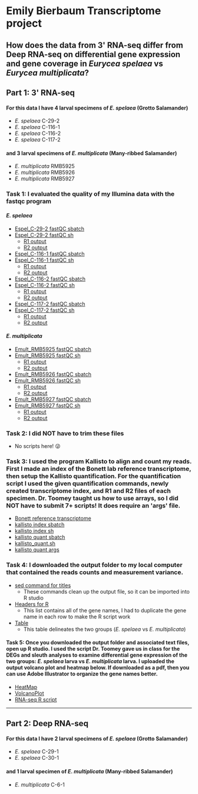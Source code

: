 # Emily Bierbaum Transcriptome project
## How does the data from 3' RNA-seq differ from Deep RNA-seq on differential gene expression and gene coverage in *Eurycea spelaea* vs *Eurycea multiplicata*?


## Part 1: 3' RNA-seq 
#### For this data I have 4 larval specimens of *E. spelaea* (Grotto Salamander)
- *E. spelaea* C-29-2
- *E. spelaea* C-116-1
- *E. spelaea* C-116-2
- *E. spelaea* C-117-2

#### and 3 larval specimens of *E. multiplicata* (Many-ribbed Salamander)
- *E. multiplicata* RMB5925
- *E. multiplicata* RMB5926
- *E. multiplicata* RMB5927

### Task 1: I evaluated the quality of my Illumina data with the fastqc program
#### *E. spelaea*
- [Espel_C-29-2 fastQC sbatch](Espel_C292_fastqc.sbatch)
- [Espel_C-29-2 fastQC sh](Espel_C292_fastqc.sh)
    - [R1 output](Espel_C292_R1_fastqc.html)
    - [R2 output](Espel_C292_R2_fastqc.html)
- [Espel_C-116-1 fastQC sbatch](Espel_C1161_fastqc.sbatch)
- [Espel_C-116-1 fastQC sh](Espel_C1161_fastqc.sh)
    - [R1 output](Espel_C1161_R1_fastqc.html)
    - [R2 output](Espel_C1161_R2_fastqc.html)
- [Espel_C-116-2 fastQC sbatch](Espel_C1162_fastqc.sbatch)
- [Espel_C-116-2 fastQC sh](Espel_C1162_fastqc.sh)
    - [R1 output](Espel_C1162_R1_fastqc.html)
    - [R2 output](Espel_C1162_R2_fastqc.html)
- [Espel_C-117-2 fastQC sbatch](Espel_C1171_fastqc.sbatch)
- [Espel_C-117-2 fastQC sh](Espel_C1171_fastqc.sh)
    - [R1 output](Espel_C1172_R1_fastqc.html)
    - [R2 output](Espel_C1172_R2_fastqc.html)
#### *E. multiplicata*
- [Emult_RMB5925 fastQC sbatch](Emult_RMB5925_fastqc.sbatch)
- [Emult_RMB5925 fastQC sh](Emult_RMB5925_fastqc.sh)
    - [R1 output](Emult_RMB5925_R1_fastqc.html)
    - [R2 output](Emult_RMB5925_R2_fastqc.html)
- [Emult_RMB5926 fastQC sbatch](Emult_RMB5926_fastqc.sbatch)
- [Emult_RMB5926 fastQC sh](Emult_RMB5926_fastqc.sh)
    - [R1 output](Emult_RMB5926_R1_fastqc.html)
    - [R2 output](Emult_RMB5926_R2_fastqc.html)
- [Emult_RMB5927 fastQC sbatch](Emult_RMB5927_fastqc.sbatch)
- [Emult_RMB5927 fastQC sh](Emult_RMB5927_fastqc.sh)
    - [R1 output](Emult_RMB5927_R1_fastqc.html)
    - [R2 output](Emult_RMB5927_R2_fastqc.html)
 
### Task 2: I did NOT have to trim these files
-  No scripts here! 😜

### Task 3: I used the program Kallisto to align and count my reads. First I made an index of the Bonett lab reference transcriptome, then setup the Kallisto quantification. For the quantification script I used the given quantification commands, newly created transcriptome index, and R1 and R2 files of each specimen. Dr. Toomey taught us how to use arrays, so I did NOT have to submit 7+ scripts! It does require an 'args' file.
- [Bonett reference transcriptome](updated_transcriptome.fasta)
- [kallisto index sbatch](kallisto_index.sbatch)
- [kallisto index sh](kallisto_index.sh)
- [kallisto quant sbatch](kallisto_quant.sbatch)
- [kallisto_quant.sh](kallisto_quant.sh)
- [kallisto quant args](kallisto_quant.args)

### Task 4: I downloaded the output folder to my local computer that contained the reads counts and measurement variance.
- [sed command for titles](sed_titles.sh)
    - These commands clean up the output file, so it can be imported into R studio
- [Headers for R](TTC_double_header_nocomma.txt)
    - This list contains all of the gene names, I had to duplicate the gene name in each row to make the R script work
- [Table](ExpTable_TTC.txt)
    - This table delineates the two groups (*E. spelaea* vs *E. multiplicata*)

#### Task 5: Once you downloaded the output folder and associated text files, open up R studio. I used the script Dr. Toomey gave us in class for the DEGs and sleuth analyses to examine differential gene expression of the two groups: *E. spelaea* larva vs *E. multiplicata* larva. I uploaded the output volcano plot and heatmap below. If downloaded as a pdf, then you can use Adobe Illustrator to organize the gene names better.
- [HeatMap](heatmap.pdf)
- [VolcanoPlot](volcanoplot.pdf)
- [RNA-seq R script](RNA-seq.R)
-------------------------------------------------------------------------------------------------------------------------------------------------------------------


## Part 2: Deep RNA-seq 
#### For this data I have 2 larval specimens of *E. spelaea* (Grotto Salamander)
- *E. spelaea* C-29-1
- *E. spelaea* C-30-1

#### and 1 larval specimen of *E. multiplicata* (Many-ribbed Salamander)
- *E. multiplicata* C-6-1
